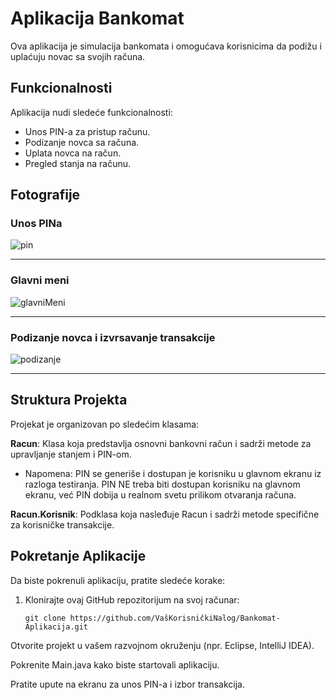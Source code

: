 # Aplikacija Bankomat

Ova aplikacija je simulacija bankomata i omogućava korisnicima da podižu i uplaćuju novac sa svojih računa.

## Funkcionalnosti

Aplikacija nudi sledeće funkcionalnosti:

- Unos PIN-a za pristup računu.
- Podizanje novca sa računa.
- Uplata novca na račun.
- Pregled stanja na računu.


## Fotografije

### Unos PINa
![pin](https://github.com/rile037/Banka/assets/60843900/102eadde-adeb-464e-a889-4b07911ecd19)

<hr>

### Glavni meni
![glavniMeni](https://github.com/rile037/Banka/assets/60843900/b962169a-cbb1-4729-8566-6fa3a612d5ab)

<hr>

### Podizanje novca i izvrsavanje transakcije
![podizanje](https://github.com/rile037/Banka/assets/60843900/36ba3994-d73e-4f6a-9728-ae587c3ff586)

<hr>

## Struktura Projekta

Projekat je organizovan po sledećim klasama:

**Racun**: Klasa koja predstavlja osnovni bankovni račun i sadrži metode za upravljanje stanjem i PIN-om.
- Napomena: PIN se generiše i dostupan je korisniku u glavnom ekranu iz razloga testiranja. 
PIN NE treba biti dostupan korisniku na glavnom ekranu, već PIN dobija u realnom svetu prilikom otvaranja računa. 

**Racun.Korisnik**: Podklasa koja nasleđuje Racun i sadrži metode specifične za korisničke transakcije.


## Pokretanje Aplikacije

Da biste pokrenuli aplikaciju, pratite sledeće korake:

1. Klonirajte ovaj GitHub repozitorijum na svoj računar:

   ```shell
   git clone https://github.com/VašKorisničkiNalog/Bankomat-Aplikacija.git

Otvorite projekt u vašem razvojnom okruženju (npr. Eclipse, IntelliJ IDEA).

Pokrenite Main.java kako biste startovali aplikaciju.

Pratite upute na ekranu za unos PIN-a i izbor transakcija.

